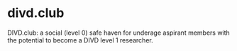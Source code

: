 # divd.club
DIVD.club: a social (level 0) safe haven for underage aspirant members with the potential to become a DIVD level 1 researcher.
